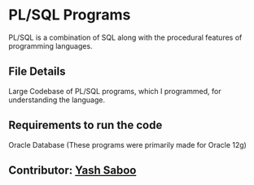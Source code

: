 # PL/SQL Programs
PL/SQL is a combination of SQL along with the procedural features of programming languages.

## File Details
Large Codebase of PL/SQL programs, which I programmed, for understanding the language.

## Requirements to run the code
Oracle Database (These programs were primarily made for Oracle 12g)

## Contributor: [Yash Saboo](https://github.com/yashsaboo)
